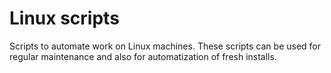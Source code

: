 # Linux scripts
Scripts to automate work on Linux machines.
These scripts can be used for regular maintenance and also for automatization of fresh installs.
